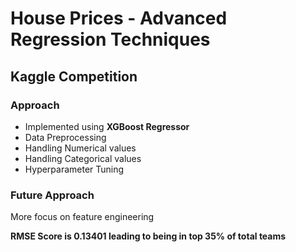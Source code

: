 # House Prices - Advanced Regression Techniques

## Kaggle Competition

### Approach
* Implemented using **XGBoost Regressor**
* Data Preprocessing
* Handling Numerical values
* Handling Categorical values
* Hyperparameter Tuning

### Future Approach
More focus on feature engineering

**RMSE Score is 0.13401 leading to being in top 35% of total teams**
